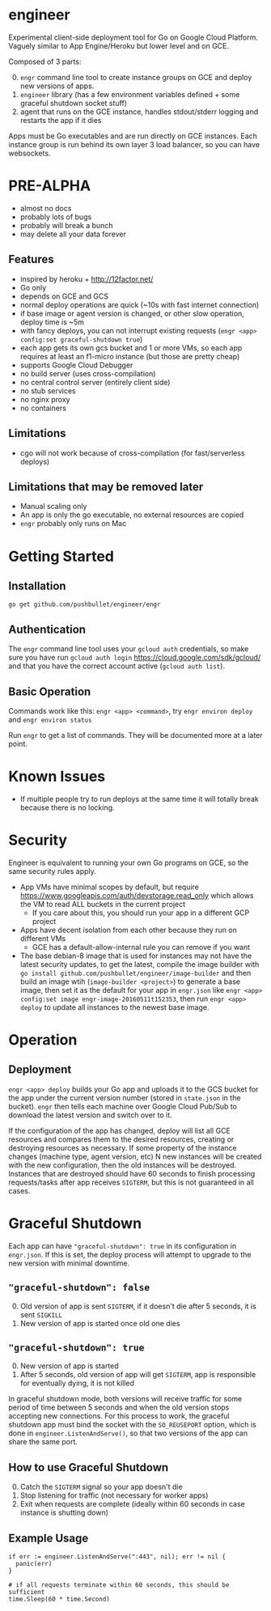 # engineer

Experimental client-side deployment tool for Go on Google Cloud Platform.  Vaguely similar to App Engine/Heroku but lower level and on GCE.

Composed of 3 parts:

0. `engr` command line tool to create instance groups on GCE and deploy new versions of apps.
0. `engineer` library (has a few environment variables defined + some graceful shutdown socket stuff)
0. agent that runs on the GCE instance, handles stdout/stderr logging and restarts the app if it dies

Apps must be Go executables and are run directly on GCE instances.  Each instance group is run behind its own layer 3 load balancer, so you can have websockets.

# PRE-ALPHA
* almost no docs
* probably lots of bugs
* probably will break a bunch
* may delete all your data forever

## Features
* inspired by heroku + http://12factor.net/
* Go only
* depends on GCE and GCS
* normal deploy operations are quick (~10s with fast internet connection)
* if base image or agent version is changed, or other slow operation, deploy time is ~5m
* with fancy deploys, you can not interrupt existing requests (`engr <app> config:set graceful-shutdown true`)
* each app gets its own gcs bucket and 1 or more VMs, so each app requires at least an f1-micro instance (but those are pretty cheap)
* supports Google Cloud Debugger
* no build server (uses cross-compilation)
* no central control server (entirely client side)
* no stub services
* no nginx proxy
* no containers

## Limitations
* cgo will not work because of cross-compilation (for fast/serverless deploys)

## Limitations that may be removed later
* Manual scaling only
* An app is only the go executable, no external resources are copied
* `engr` probably only runs on Mac

# Getting Started
## Installation

`go get github.com/pushbullet/engineer/engr`

## Authentication

The `engr` command line tool uses your `gcloud auth` credentials, so make sure you have run `gcloud auth login` https://cloud.google.com/sdk/gcloud/ and that you have the correct account active (`gcloud auth list`).

## Basic Operation
Commands work like this: `engr <app> <command>`, try `engr environ deploy` and `engr environ status`

Run `engr` to get a list of commands.  They will be documented more at a later point.

# Known Issues
* If multiple people try to run deploys at the same time it will totally break because there is no locking.

# Security
Engineer is equivalent to running your own Go programs on GCE, so the same security rules apply.

* App VMs have minimal scopes by default, but require https://www.googleapis.com/auth/devstorage.read_only which allows the VM to read ALL buckets in the current project
  * If you care about this, you should run your app in a different GCP project
* Apps have decent isolation from each other because they run on different VMs
  * GCE has a default-allow-internal rule you can remove if you want
* The base debian-8 image that is used for instances may not have the latest security updates, to get the latest, compile the image builder with `go install github.com/pushbullet/engineer/image-builder` and then build an image wtih  (`image-builder <project>`) to generate a base image, then set it as the default for your app in `engr.json` like `engr <app> config:set image engr-image-20160511t152353`, then run `engr <app> deploy` to update all instances to the newest base image.

# Operation
## Deployment
`engr <app> deploy` builds your Go app and uploads it to the GCS bucket for the app under the current version number (stored in `state.json` in the bucket). `engr` then tells each machine over Google Cloud Pub/Sub to download the latest version and switch over to it.

If the configuration of the app has changed, deploy will list all GCE resources and compares them to the desired resources, creating or destroying resources as necessary.  If some property of the instance changes (machine type, agent version, etc) N new instances will be created with the new configuration, then the old instances will be destroyed.  Instances that are destroyed should have 60 seconds to finish processing requests/tasks after app receives `SIGTERM`, but this is not guaranteed in all cases.

# Graceful Shutdown
Each app can have `"graceful-shutdown": true` in its configuration in `engr.json`.  If this is set, the deploy process will attempt to upgrade to the new version with minimal downtime.

## `"graceful-shutdown": false`
0. Old version of app is sent `SIGTERM`, if it doesn't die after 5 seconds, it is sent `SIGKILL`
0. New version of app is started once old one dies

## `"graceful-shutdown": true`
0. New version of app is started
0. After 5 seconds, old version of app will get `SIGTERM`, app is responsible for eventually dying, it is not killed

In graceful shutdown mode, both versions will receive traffic for some period of time between 5 seconds and when the old version stops accepting new connections.  For this process to work, the graceful shutdown app must bind the socket with the `SO_REUSEPORT` option, which is done in `engineer.ListenAndServe()`, so that two versions of the app can share the same port.

## How to use Graceful Shutdown

0. Catch the `SIGTERM` signal so your app doesn't die
0. Stop listening for traffic (not necessary for worker apps)
0. Exit when requests are complete (ideally within 60 seconds in case instance is shutting down)

## Example Usage

```
if err := engineer.ListenAndServe(":443", nil); err != nil {
  panic(err)
}

# if all requests terminate within 60 seconds, this should be sufficient
time.Sleep(60 * time.Second)
```
